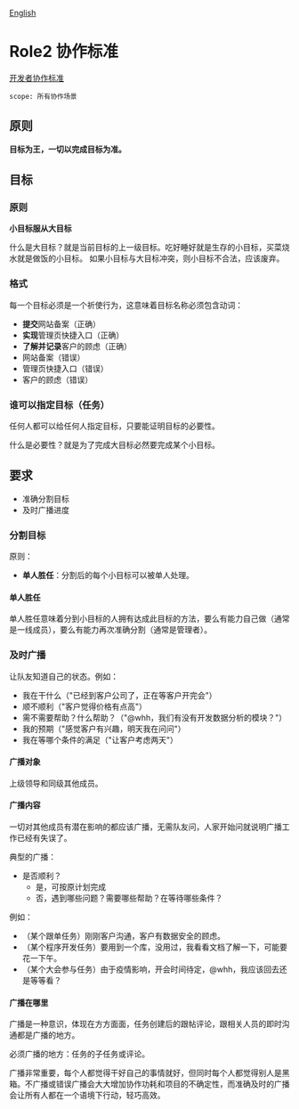[English](./readme.md)

# Role2 协作标准

[开发者协作标准](./developer/index.zh.md)

```text
scope: 所有协作场景
```

## 原则

**目标为王，一切以完成目标为准。**

## 目标

### 原则

**小目标服从大目标**

什么是大目标？就是当前目标的上一级目标。吃好睡好就是生存的小目标，买菜烧水就是做饭的小目标。 如果小目标与大目标冲突，则小目标不合法，应该废弃。

### 格式

每一个目标必须是一个祈使行为，这意味着目标名称必须包含动词：

- **提交**网站备案（正确）
- **实现**管理页快捷入口（正确）
- **了解并记录**客户的顾虑（正确）
- 网站备案（错误）
- 管理页快捷入口（错误）
- 客户的顾虑（错误）

### 谁可以指定目标（任务）

任何人都可以给任何人指定目标，只要能证明目标的必要性。

什么是必要性？就是为了完成大目标必然要完成某个小目标。

## 要求

- 准确分割目标
- 及时广播进度

### 分割目标

原则：

- **单人胜任**：分割后的每个小目标可以被单人处理。

#### 单人胜任

单人胜任意味着分到小目标的人拥有达成此目标的方法，要么有能力自己做（通常是一线成员），要么有能力再次准确分割（通常是管理者）。

### 及时广播

让队友知道自己的状态。例如：

- 我在干什么（"已经到客户公司了，正在等客户开完会"）
- 顺不顺利（"客户觉得价格有点高"）
- 需不需要帮助？什么帮助？（"@whh，我们有没有开发数据分析的模块？"）
- 我的预期（"感觉客户有兴趣，明天我在问问"）
- 我在等哪个条件的满足（"让客户考虑两天"）

#### 广播对象

上级领导和同级其他成员。

#### 广播内容

一切对其他成员有潜在影响的都应该广播，无需队友问，人家开始问就说明广播工作已经有失误了。

典型的广播：

- 是否顺利？
  - 是，可按原计划完成
  - 否，遇到哪些问题？需要哪些帮助？在等待哪些条件？

例如：

- （某个跟单任务）刚刚客户沟通，客户有数据安全的顾虑。
- （某个程序开发任务）要用到一个库，没用过，我看看文档了解一下，可能要花一下午。
- （某个大会参与任务）由于疫情影响，开会时间待定，@whh，我应该回去还是等等看？

#### 广播在哪里

广播是一种意识，体现在方方面面，任务创建后的跟帖评论，跟相关人员的即时沟通都是广播的地方。

必须广播的地方：任务的子任务或评论。

广播非常重要，每个人都觉得干好自己的事情就好，但同时每个人都觉得别人是黑箱。不广播或错误广播会大大增加协作功耗和项目的不确定性，而准确及时的广播会让所有人都在一个语境下行动，轻巧高效。
